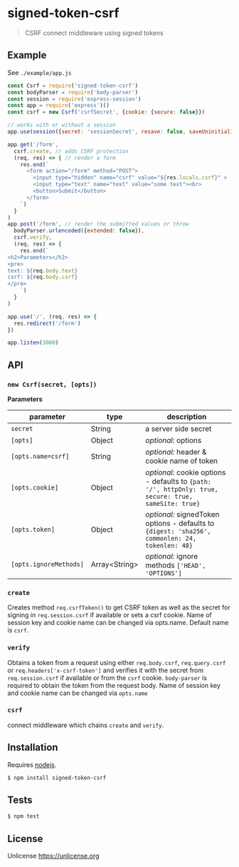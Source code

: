 # signed-token-csrf

> CSRF connect middleware using signed tokens

## Example

See `./example/app.js`

```js
const Csrf = require('signed-token-csrf')
const bodyParser = require('body-parser')
const session = require('express-session')
const app = require('express')()
const csrf = new Csrf('csrfSecret', {cookie: {secure: false}})

// works with or without a session
app.use(session({secret: 'sessionSecret', resave: false, saveUninitialized: true}))

app.get('/form',
  csrf.create, // adds CSRF protection
  (req, res) => { // render a form
    res.end(`
      <form action="/form" method="POST">
        <input type="hidden" name="csrf" value="${res.locals.csrf}" >
        <input type="text" name="text" value="some text"><br>
        <button>Submit</button>
      </form>
    `)
  }
)
app.post('/form', // render the submitted values or throw
  bodyParser.urlencoded({extended: false}),
  csrf.verify,
  (req, res) => {
    res.end(`
<h2>Parameters</h2>
<pre>
text: ${req.body.text}
csrf: ${req.body.csrf}
</pre>
    `)
  }
)

app.use('/', (req, res) => {
  res.redirect('/form')
})

app.listen(3000)
```

## API

### `new Csrf(secret, [opts])`

**Parameters**

| parameter              | type   | description                                                                                          |
| ---------------------- | ------ | ---------------------------------------------------------------------------------------------------- |
| `secret`               | String | a server side secret                                                                                 |
| `[opts]`               | Object | _optional:_ options                                                                                  |
| `[opts.name=csrf]`     | String | _optional:_ header &amp; cookie name of token                                                        |
| `[opts.cookie]`        | Object | _optional:_ cookie options - defaults to  `{path: '/', httpOnly: true, secure: true, sameSite: true}`|
| `[opts.token]`         | Object | _optional:_ signedToken options - defaults to `{digest: 'sha256', commonlen: 24, tokenlen: 48}`      |
| `[opts.ignoreMethods]` | Array&lt;String&gt; | _optional:_ ignore methods `['HEAD', 'OPTIONS']`                                        |

### `create`

Creates method `req.csrfToken()` to get CSRF token as well as the secret for 
signing in `req.session.csrf` if available or sets a csrf cookie.
Name of session key and cookie name can be changed via opts.name.
Default name is `csrf`.


### `verify`

Obtains a token from a request using either `req.body.csrf`, `req.query.csrf` or `req.headers['x-csrf-token']` and verifies it with the secret from `req.session.csrf` if available or from the `csrf` cookie.
`body-parser` is required to obtain the token from the request body.
Name of session key and cookie name can be changed via `opts.name`


### `csrf`

connect middleware which chains `create` and `verify`.


## Installation

Requires [nodejs](http://nodejs.org/).

```sh
$ npm install signed-token-csrf
```

## Tests

```sh
$ npm test
```

## License

Unlicense <https://unlicense.org>
